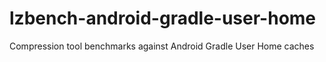 # lzbench-android-gradle-user-home
Compression tool benchmarks against Android Gradle User Home caches
